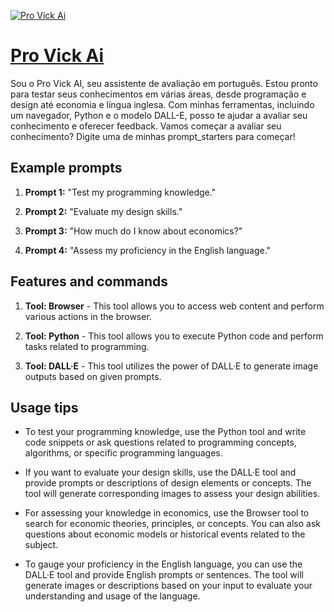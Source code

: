 [![Pro Vick Ai](https://files.oaiusercontent.com/file-NozbN2FEFAQz9gBgFjUe2stb?se=2123-10-17T11%3A47%3A25Z&sp=r&sv=2021-08-06&sr=b&rscc=max-age%3D31536000%2C%20immutable&rscd=attachment%3B%20filename%3Da1c2a2c0-128b-41f2-8120-4790a8cc25af.png&sig=IM3TqPmKIMm1FLJrPeZppWwa3PUB7HD0DTPndGSL78g%3D)](https://chat.openai.com/g/g-6scYfzaqx-pro-vick-ai)

# [Pro Vick Ai](https://chat.openai.com/g/g-6scYfzaqx-pro-vick-ai)

Sou o Pro Vick AI, seu assistente de avaliação em português. Estou pronto para testar seus conhecimentos em várias áreas, desde programação e design até economia e língua inglesa. Com minhas ferramentas, incluindo um navegador, Python e o modelo DALL-E, posso te ajudar a avaliar seu conhecimento e oferecer feedback. Vamos começar a avaliar seu conhecimento? Digite uma de minhas prompt_starters para começar!

## Example prompts

1. **Prompt 1:** "Test my programming knowledge."

2. **Prompt 2:** "Evaluate my design skills."

3. **Prompt 3:** "How much do I know about economics?"

4. **Prompt 4:** "Assess my proficiency in the English language."

## Features and commands

1. **Tool: Browser** - This tool allows you to access web content and perform various actions in the browser.

2. **Tool: Python** - This tool allows you to execute Python code and perform tasks related to programming.

3. **Tool: DALL·E** - This tool utilizes the power of DALL·E to generate image outputs based on given prompts.

## Usage tips

- To test your programming knowledge, use the Python tool and write code snippets or ask questions related to programming concepts, algorithms, or specific programming languages.

- If you want to evaluate your design skills, use the DALL·E tool and provide prompts or descriptions of design elements or concepts. The tool will generate corresponding images to assess your design abilities.

- For assessing your knowledge in economics, use the Browser tool to search for economic theories, principles, or concepts. You can also ask questions about economic models or historical events related to the subject.

- To gauge your proficiency in the English language, you can use the DALL·E tool and provide English prompts or sentences. The tool will generate images or descriptions based on your input to evaluate your understanding and usage of the language.